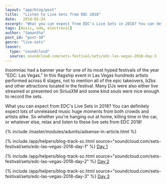 ```yaml
---
layout: "app/blog/post"
title:  "Listen to Live Sets from EDC 2018"
date:   2018-05-24
excerpt: "What you can expect from EDC's Live Sets in 2018? You can definitely expect lots of unreleased music huge moments from both crowds and artists alike."
tags: [music, edm, electronic]
author: "Samantha"
post_id: "post-10"
genre: "live-sets"
teaser:
  type: "soundcloud"
  source: soundcloud.com/sets-festival/sets/edc-las-vegas-2018-day-3
---
```

Insomniac had a banner year for one of its most hyped festivals of the year "EDC: Las Vegas." In this flagship event in Las Vegas hundreds artists performed across 6 stages, not to mention all of the epic takeovers, b2bs and other attractions located in the festival. Many DJs were also either live streamed or presented on SiriusXM and some kind souls were nice enough to record the sets.

What you can expect from EDC's Live Sets in 2018?
You can definitely expect lots of unreleased music huge moments from both crowds and artists alike. So whether you're hanging out at home, killing time in the car, or whatever else, relax and listen to these live sets from EDC 2018!

{% include /master/modules/adunits/adsense-in-article.html %}


{% include /app/helpers/blog-track-sc.html source="soundcloud.com/sets-festival/sets/edc-las-vegas-2018-day-1" %}
[Day 1](https://soundcloud.com/sets-festival/sets/edc-las-vegas-2018-day-1)

{% include /app/helpers/blog-track-sc.html source="soundcloud.com/sets-festival/sets/edc-las-vegas-2018-day-2" %}
[Day 2](https://soundcloud.com/sets-festival/sets/edc-las-vegas-2018-day-2)

{% include /app/helpers/blog-track-sc.html source="soundcloud.com/sets-festival/sets/edc-las-vegas-2018-day-3" %}
[Day 3](https://soundcloud.com/sets-festival/sets/edc-las-vegas-2018-day-3)
